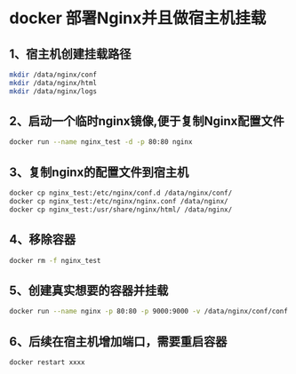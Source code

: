 # docker 部署Nginx并且做宿主机挂载

## 1、宿主机创建挂载路径

```sh
mkdir /data/nginx/conf
mkdir /data/nginx/html
mkdir /data/nginx/logs
```

## 2、启动一个临时nginx镜像,便于复制Nginx配置文件
```sh
docker run --name nginx_test -d -p 80:80 nginx
```
## 3、复制nginx的配置文件到宿主机
```sh
docker cp nginx_test:/etc/nginx/conf.d /data/nginx/conf/
docker cp nginx_test:/etc/nginx/nginx.conf /data/nginx/
docker cp nginx_test:/usr/share/nginx/html/ /data/nginx/
```
## 4、移除容器
```sh
docker rm -f nginx_test
```
## 5、创建真实想要的容器并挂载
```sh
docker run --name nginx -p 80:80 -p 9000:9000 -v /data/nginx/conf/conf.d:/etc/nginx/conf.d -v /data/nginx/nginx.conf:/etc/nginx/nginx.conf -v /data/nginx/html:/usr/share/nginx/html -v /data/nginx/logs/:/var/log/nginx/ -d  nginx
```
## 6、后续在宿主机增加端口，需要重启容器
```sh
docker restart xxxx
```